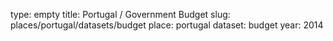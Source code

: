 type: empty
title: Portugal / Government Budget
slug: places/portugal/datasets/budget
place: portugal
dataset: budget
year: 2014
